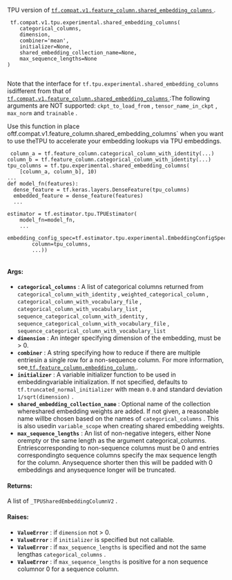TPU version of [ `tf.compat.v1.feature_column.shared_embedding_columns` ](https://tensorflow.google.cn/api_docs/python/tf/compat/v1/feature_column/shared_embedding_columns).

```
 tf.compat.v1.tpu.experimental.shared_embedding_columns(
    categorical_columns,
    dimension,
    combiner='mean',
    initializer=None,
    shared_embedding_collection_name=None,
    max_sequence_lengths=None
)
 
```

Note that the interface for  `tf.tpu.experimental.shared_embedding_columns`  isdifferent from that of [ `tf.compat.v1.feature_column.shared_embedding_columns` ](https://tensorflow.google.cn/api_docs/python/tf/compat/v1/feature_column/shared_embedding_columns):The following arguments are NOT supported:  `ckpt_to_load_from` , `tensor_name_in_ckpt` ,  `max_norm`  and  `trainable` .

Use this function in place oftf.compat.v1.feature_column.shared_embedding_columns` when you want to use theTPU to accelerate your embedding lookups via TPU embeddings.

```
 column_a = tf.feature_column.categorical_column_with_identity(...)
column_b = tf.feature_column.categorical_column_with_identity(...)
tpu_columns = tf.tpu.experimental.shared_embedding_columns(
    [column_a, column_b], 10)
...
def model_fn(features):
  dense_feature = tf.keras.layers.DenseFeature(tpu_columns)
  embedded_feature = dense_feature(features)
  ...

estimator = tf.estimator.tpu.TPUEstimator(
    model_fn=model_fn,
    ...
    embedding_config_spec=tf.estimator.tpu.experimental.EmbeddingConfigSpec(
        column=tpu_columns,
        ...))
 
```

#### Args:
- **`categorical_columns`** : A list of categorical columns returned from `categorical_column_with_identity` ,  `weighted_categorical_column` , `categorical_column_with_vocabulary_file` , `categorical_column_with_vocabulary_list` , `sequence_categorical_column_with_identity` , `sequence_categorical_column_with_vocabulary_file` , `sequence_categorical_column_with_vocabulary_list` 
- **`dimension`** : An integer specifying dimension of the embedding, must be > 0.
- **`combiner`** : A string specifying how to reduce if there are multiple entriesin a single row for a non-sequence column. For more information, see[ `tf.feature_column.embedding_column` ](https://tensorflow.google.cn/api_docs/python/tf/feature_column/embedding_column).
- **`initializer`** : A variable initializer function to be used in embeddingvariable initialization. If not specified, defaults to `tf.truncated_normal_initializer`  with mean  `0.0`  and standard deviation `1/sqrt(dimension)` .
- **`shared_embedding_collection_name`** : Optional name of the collection whereshared embedding weights are added. If not given, a reasonable name willbe chosen based on the names of  `categorical_columns` . This is also usedin  `variable_scope`  when creating shared embedding weights.
- **`max_sequence_lengths`** : An list of non-negative integers, either None orempty or the same length as the argument categorical_columns. Entriescorresponding to non-sequence columns must be 0 and entries correspondingto sequence columns specify the max sequence length for the column. Anysequence shorter then this will be padded with 0 embeddings and anysequence longer will be truncated.


#### Returns:
A  list of  `_TPUSharedEmbeddingColumnV2` .

#### Raises:
- **`ValueError`** : if  `dimension`  not > 0.
- **`ValueError`** : if  `initializer`  is specified but not callable.
- **`ValueError`** : if  `max_sequence_lengths`  is specified and not the same lengthas  `categorical_columns` .
- **`ValueError`** : if  `max_sequence_lengths`  is positive for a non sequence columnor 0 for a sequence column.
